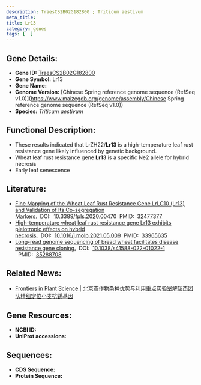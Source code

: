 ```yaml
---
description: TraesCS2B02G182800 ; Triticum aestivum
meta_title:
title: Lr13
category: genes
tags: [  ]
---
```


## Gene Details:
- **Gene ID:**	[TraesCS2B02G182800](https://www.maizegdb.org/gene_center/gene/TraesCS2B02G182800)
- **Gene Symbol:** Lr13
- **Gene Name:** 
- **Genome Version:** [Chinese Spring reference genome sequence (RefSeq v1.0)](https://www.maizegdb.org/genome/assembly/Chinese Spring reference genome sequence (RefSeq v1.0))
- **Species:** *Triticum aestivum*

## Functional Description:
   - These results indicated that LrZH22/**Lr13** is a high-temperature leaf rust resistance gene likely influenced by genetic background.
   - Wheat leaf rust resistance gene **Lr13** is a specific Ne2 allele for hybrid necrosis
   - Early leaf senescence

## Literature:
   - [Fine Mapping of the Wheat Leaf Rust Resistance Gene LrLC10 (Lr13) and Validation of Its Co-segregation Markers.]( https://www.frontiersin.org/articles/10.3389/fpls.2020.00470/full)&nbsp;&nbsp;DOI:&nbsp;&nbsp;[10.3389/fpls.2020.00470](https://www.frontiersin.org/articles/10.3389/fpls.2020.00470/full)&nbsp;&nbsp;PMID:&nbsp;&nbsp;[32477377](https://pubmed.ncbi.nlm.nih.gov/32477377/)
   - [High-temperature wheat leaf rust resistance gene Lr13 exhibits pleiotropic effects on hybrid necrosis.]( https://www.cell.com/molecular-plant/fulltext/S1674-2052(21)00170-2?_returnURL=https%3A%2F%2Flinkinghub.elsevier.com%2Fretrieve%2Fpii%2FS1674205221001702%3Fshowall%3Dtrue)&nbsp;&nbsp;DOI:&nbsp;&nbsp;[10.1016/j.molp.2021.05.009](https://www.cell.com/molecular-plant/fulltext/S1674-2052(21)00170-2?_returnURL=https%3A%2F%2Flinkinghub.elsevier.com%2Fretrieve%2Fpii%2FS1674205221001702%3Fshowall%3Dtrue)&nbsp;&nbsp;PMID:&nbsp;&nbsp;[33965635](https://pubmed.ncbi.nlm.nih.gov/33965635/)
   - [Long-read genome sequencing of bread wheat facilitates disease resistance gene cloning.]( https://www.nature.com/articles/s41588-022-01022-1)&nbsp;&nbsp;DOI:&nbsp;&nbsp;[10.1038/s41588-022-01022-1 ](https://www.nature.com/articles/s41588-022-01022-1)&nbsp;&nbsp;PMID:&nbsp;&nbsp;[35288708](https://pubmed.ncbi.nlm.nih.gov/35288708/)

## Related News:
   - [Frontiers in Plant Science | 北京市作物杂种优势与利用重点实验室解超杰团队精细定位小麦抗锈基因](https://mp.weixin.qq.com/s?__biz=Mzg3MDEwNDEyMg==&mid=2247488271&idx=7&sn=e1dedb9d17d2af95c561b6c57c3bf2b9&chksm=ce93be5af9e4374c1bc06bd0c67645b67a2b0800b98f7a2cb9650a51e76c69ebd0069ba10129&scene=27#wechat_redirect)

## Gene Resources:
- **NCBI ID:** [](https://www.ncbi.nlm.nih.gov/gene/?term=)
- **UniProt accessions:** [](https://www.uniprot.org/uniprotkb//entry)

## Sequences:
- **CDS Sequence:**
- **Protein Sequence:**
